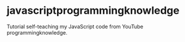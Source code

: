 # javascriptprogrammingknowledge
Tutorial self-teaching my JavaScript code from YouTube programmingknowledge.
